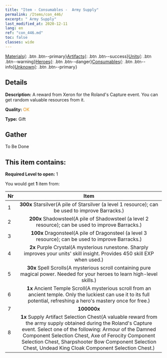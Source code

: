 ```yaml
---
title: "Item - Consumables -  Army Supply"
permalink: /Items/con_446/
excerpt: " Army Supply"
last_modified_at: 2020-12-11
lang: en
ref: "con_446.md"
toc: false
classes: wide
---
```

 [Materials](/Items/){: .btn .btn--primary}[Artifacts](/Items/Artifacts/){: .btn .btn--success}[Units](/Items/Units/){: .btn .btn--warning}[Heroes](/Items/Heroes/){: .btn .btn--danger}[Consumables](/Items/Consumables/){: .btn .btn--info}[Unknown](/Items/Unknown/){: .btn .btn--primary}

## Details
 **Description:** A reward from Xeron for the Roland's Capture event. You can get random valuable resources from it.

 **Quality:** <span style="color: #FF8C00">OK</span>

 **Type:** Gift

## Gather

  To Be Done

## This item contains:

 **Required Level to open:** 1

 You would get **1** item  from:

  | Nr |      Item    |
  |:---|:------------:|
  | 1 |  **300x** Starsilver(A pile of Starsilver (a level 1 resource); can be used to improve Barracks.) | 
  | 2 |  **200x** Shadowsteel(A pile of Shadowsteel (a level 2 resource); can be used to improve Barracks.) | 
  | 3 |  **100x** Dragonsteel(A pile of Dragonsteel (a level 3 resource); can be used to improve Barracks.) | 
  | 4 |  **2x** Purple Crystal(A mysterious runestone. Sharply improves your units' skill insight. Provides 450 skill EXP when used.) | 
  | 5 |  **30x** Spell Scrolls(A mysterious scroll containing pure magical power. Needed for your heroes to learn high-level skills.) | 
  | 6 |  **1x** Ancient Temple Scroll(A mysterious scroll from an ancient temple. Only the luckiest can use it to its full potential, refreshing a hero's mastery once for free.) | 
  | 7 |  **100000x** <i class="fas fa-coins"/> | 
  | 8 |  **1x** Supply Artifact Selection Chest(A valuable reward from the army supply obtained during the Roland's Capture event. Select one of the following: Armour of the Damned Component Selection Chest, Axe of Ferocity Component Selection Chest, Sharpshooter Bow Component Selection Chest, Undead King Cloak Component Selection Chest.) | 
